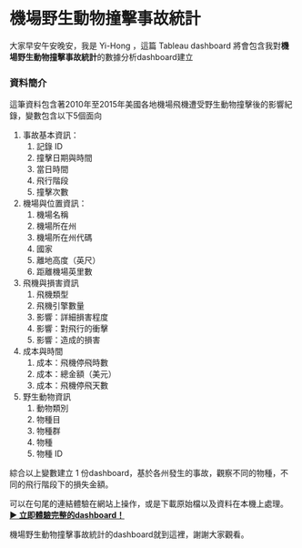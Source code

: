 **機場野生動物撞擊事故統計**
===
大家早安午安晚安，我是 Yi-Hong ，這篇 Tableau dashboard 將會包含我對**機場野生動物撞擊事故統計**的數據分析dashboard建立

### 資料簡介

這筆資料包含著2010年至2015年美國各地機場飛機遭受野生動物撞擊後的影響紀錄，變數包含以下5個面向
1. 事故基本資訊：
    1. 記錄 ID
    2. 撞擊日期與時間
    3. 當日時間
    4. 飛行階段
    5. 撞擊次數
2. 機場與位置資訊：
    1. 機場名稱
    2. 機場所在州
    3. 機場所在州代碼
    4. 國家
    5. 離地高度（英尺）
    6. 距離機場英里數
3. 飛機與損害資訊
    1. 飛機類型
    2. 飛機引擎數量
    3. 影響：詳細損害程度
    4. 影響：對飛行的衝擊
    5. 影響：造成的損害
4. 成本與時間
    1. 成本：飛機停飛時數
    2. 成本：總金額（美元）
    3. 成本：飛機停飛天數
5. 野生動物資訊
    1. 動物類別
    2. 物種目
    3. 物種群
    4. 物種
    5. 物種 ID

綜合以上變數建立 1 份dashboard，基於各州發生的事故，觀察不同的物種，不同的飛行階段下的損失金額。

可以在句尾的連結體驗在網站上操作，或是下載原始檔以及資料在本機上處理。
[**▶️ 立即體驗完整的dashboard！**](https://wang-yi-hong.github.io/Airport-Wildlife-Strike--2010-2015/)

機場野生動物撞擊事故統計的dashboard就到這裡，謝謝大家觀看。










